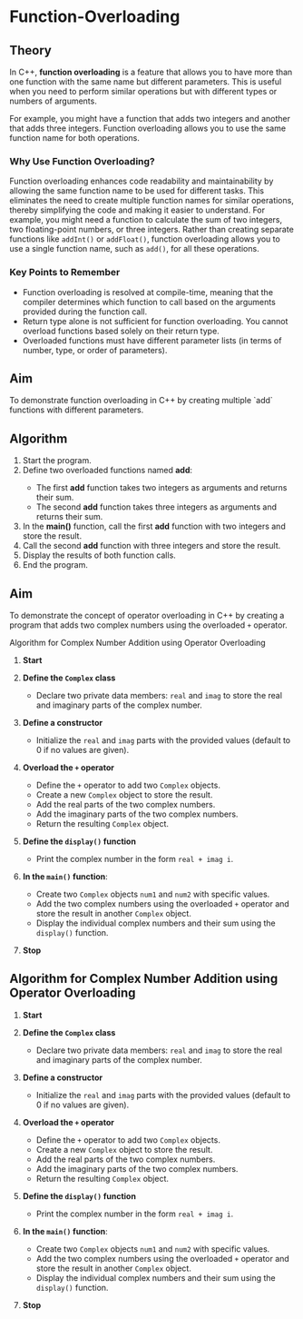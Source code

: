 # Function-Overloading

<h2>Theory</h2>
    <p>In C++, <strong>function overloading</strong> is a feature that allows you to have more than one function with the same name but different parameters. This is useful when you need to perform similar operations but with different types or numbers of arguments.</p>
    <p>For example, you might have a function that adds two integers and another that adds three integers. Function overloading allows you to use the same function name for both operations.</p>
<h3>Why Use Function Overloading?</h3>
<p>
    Function overloading enhances code readability and maintainability by allowing the same function name to be used for different tasks. This eliminates the need to create multiple function names for similar operations, thereby simplifying the code and making it easier to understand. For example, you might need a function to calculate the sum of two integers, two floating-point numbers, or three integers. Rather than creating separate functions like <code>addInt()</code> or <code>addFloat()</code>, function overloading allows you to use a single function name, such as <code>add()</code>, for all these operations.
</p>
<h3>Key Points to Remember</h3>
<ul>
    <li>Function overloading is resolved at compile-time, meaning that the compiler determines which function to call based on the arguments provided during the function call.</li>
    <li>Return type alone is not sufficient for function overloading. You cannot overload functions based solely on their return type.</li>
    <li>Overloaded functions must have different parameter lists (in terms of number, type, or order of parameters).</li>
</ul>

## Aim
<p>To demonstrate function overloading in C++ by creating multiple `add` functions with different parameters.</p>

 <h2>Algorithm</h2>
    <ol>
        <li>Start the program.</li>
        <li>Define two overloaded functions named <strong>add</strong>:</li>
        <ul>
            <li>The first <strong>add</strong> function takes two integers as arguments and returns their sum.</li>
            <li>The second <strong>add</strong> function takes three integers as arguments and returns their sum.</li>
        </ul>
        <li>In the <strong>main()</strong> function, call the first <strong>add</strong> function with two integers and store the result.</li>
        <li>Call the second <strong>add</strong> function with three integers and store the result.</li>
        <li>Display the results of both function calls.</li>
        <li>End the program.</li>
    </ol>
    
<h2>Aim</h2>
<p>To demonstrate the concept of operator overloading in C++ by creating a program that adds two complex numbers using the overloaded <code>+</code> operator.</p>
Algorithm for Complex Number Addition using Operator Overloading

1. **Start** <br>

2. **Define the `Complex` class** <br>
   - Declare two private data members: `real` and `imag` to store the real and imaginary parts of the complex number. <br>

3. **Define a constructor** <br>
   - Initialize the `real` and `imag` parts with the provided values (default to 0 if no values are given). <br>

4. **Overload the `+` operator** <br>
   - Define the `+` operator to add two `Complex` objects. <br>
   - Create a new `Complex` object to store the result. <br>
   - Add the real parts of the two complex numbers. <br>
   - Add the imaginary parts of the two complex numbers. <br>
   - Return the resulting `Complex` object. <br>

5. **Define the `display()` function** <br>
   - Print the complex number in the form `real + imag i`. <br>

6. **In the `main()` function**: <br>
   - Create two `Complex` objects `num1` and `num2` with specific values. <br>
   - Add the two complex numbers using the overloaded `+` operator and store the result in another `Complex` object. <br>
   - Display the individual complex numbers and their sum using the `display()` function. <br>

7. **Stop**


## Algorithm for Complex Number Addition using Operator Overloading

1. **Start** <br>

2. **Define the `Complex` class** <br>
   - Declare two private data members: `real` and `imag` to store the real and imaginary parts of the complex number. <br>

3. **Define a constructor** <br>
   - Initialize the `real` and `imag` parts with the provided values (default to 0 if no values are given). <br>

4. **Overload the `+` operator** <br>
   - Define the `+` operator to add two `Complex` objects. <br>
   - Create a new `Complex` object to store the result. <br>
   - Add the real parts of the two complex numbers. <br>
   - Add the imaginary parts of the two complex numbers. <br>
   - Return the resulting `Complex` object. <br>

5. **Define the `display()` function** <br>
   - Print the complex number in the form `real + imag i`. <br>

6. **In the `main()` function**: <br>
   - Create two `Complex` objects `num1` and `num2` with specific values. <br>
   - Add the two complex numbers using the overloaded `+` operator and store the result in another `Complex` object. <br>
   - Display the individual complex numbers and their sum using the `display()` function. <br>

7. **Stop**
